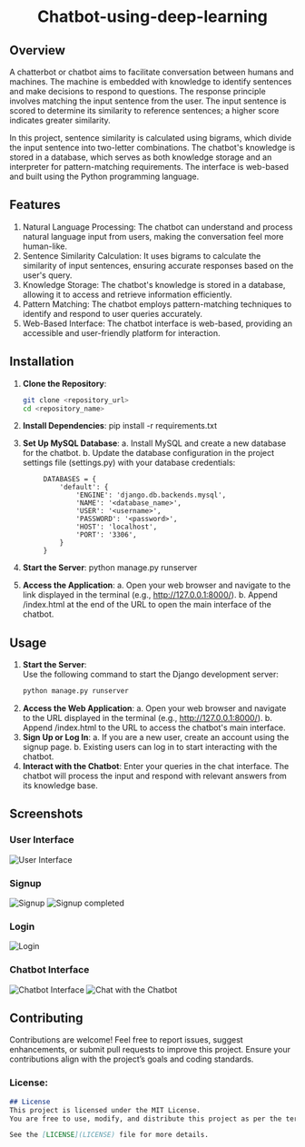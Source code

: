 <div align="center">
  <h1><strong>Chatbot-using-deep-learning</strong></h1>
</div>

## Overview
A chatterbot or chatbot aims to facilitate conversation between humans and machines. The machine is embedded with knowledge to identify sentences and make decisions to respond to questions. The response principle involves matching the input sentence from the user. The input sentence is scored to determine its similarity to reference sentences; a higher score indicates greater similarity.

In this project, sentence similarity is calculated using bigrams, which divide the input sentence into two-letter combinations. The chatbot's knowledge is stored in a database, which serves as both knowledge storage and an interpreter for pattern-matching requirements. The interface is web-based and built using the Python programming language.

## Features
1. Natural Language Processing: The chatbot can understand and process natural language input from users, making the conversation feel more human-like.
2. Sentence Similarity Calculation: It uses bigrams to calculate the similarity of input sentences, ensuring accurate responses based on the user's query.
3. Knowledge Storage: The chatbot's knowledge is stored in a database, allowing it to access and retrieve information efficiently.
4. Pattern Matching: The chatbot employs pattern-matching techniques to identify and respond to user queries accurately.
5. Web-Based Interface: The chatbot interface is web-based, providing an accessible and user-friendly platform for interaction.

## Installation
1. **Clone the Repository**:
   ```bash
   git clone <repository_url>
   cd <repository_name>
2. **Install Dependencies**:
   pip install -r requirements.txt
3. **Set Up MySQL Database**:
   a. Install MySQL and create a new database for the chatbot.
   b. Update the database configuration in the project settings file (settings.py) with your database credentials:
   
            DATABASES = {
                'default': {
                    'ENGINE': 'django.db.backends.mysql',
                    'NAME': '<database_name>',
                    'USER': '<username>',
                    'PASSWORD': '<password>',
                    'HOST': 'localhost',
                    'PORT': '3306',
                }
            }
            
5. **Start the Server**:
   python manage.py runserver
6. **Access the Application**:
  a. Open your web browser and navigate to the link displayed in the terminal (e.g., http://127.0.0.1:8000/).
  b. Append /index.html at the end of the URL to open the main interface of the chatbot.

## Usage
1. **Start the Server**:  
   Use the following command to start the Django development server:  
   ```bash
   python manage.py runserver
2. **Access the Web Application**:
  a. Open your web browser and navigate to the URL displayed in the terminal (e.g., http://127.0.0.1:8000/).
  b. Append /index.html to the URL to access the chatbot's main interface.
3. **Sign Up or Log In**:
  a. If you are a new user, create an account using the signup page.
  b. Existing users can log in to start interacting with the chatbot.
4. **Interact with the Chatbot**:
  Enter your queries in the chat interface. The chatbot will process the input and respond with relevant answers from its knowledge base.

## Screenshots
### User Interface
![User Interface](./Screenshot/Home.png)

### Signup
![Signup](./Screenshot/Signup.png)
![Signup completed](./Screenshot/Signup1.png)

### Login
![Login](./Screenshot/Login.png)

### Chatbot Interface
![Chatbot Interface](./Screenshot/chatbot.png)
![Chat with the Chatbot](./Screenshot/chatbot1.png)

## Contributing
Contributions are welcome! Feel free to report issues, suggest enhancements, or submit pull requests to improve this project. Ensure your contributions align with the project’s goals and coding standards.

### License:
```markdown
## License
This project is licensed under the MIT License.  
You are free to use, modify, and distribute this project as per the terms of the license.  

See the [LICENSE](LICENSE) file for more details.
